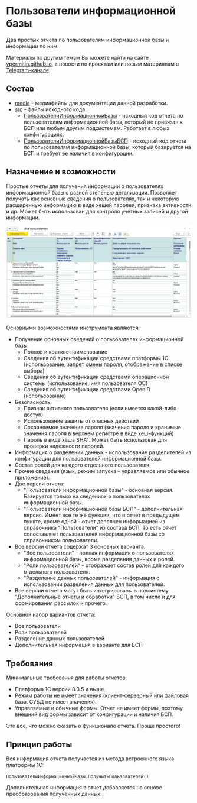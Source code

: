 # Пользователи информационной базы

Два простых отчета по пользователям информационной базы и информации по ним.

Материалы по другим темам Вы можете найти на сайте [ypermitin.github.io](https://ypermitin.github.io/), а новости по проектам или новым материалам в [Telegram-канале](https://t.me/TinyDevVault).

## Состав

* [media](media) - медиафайлы для документации данной разработки.
* [src](src) - файлы исходного кода.
    * [ПользователиИнформационнойБазы](./src/%D0%9F%D0%BE%D0%BB%D1%8C%D0%B7%D0%BE%D0%B2%D0%B0%D1%82%D0%B5%D0%BB%D0%B8%D0%98%D0%BD%D1%84%D0%BE%D1%80%D0%BC%D0%B0%D1%86%D0%B8%D0%BE%D0%BD%D0%BD%D0%BE%D0%B9%D0%91%D0%B0%D0%B7%D1%8B/) - исходный код отчета по пользователям информационной базы, который не привязан к БСП или любым другим подсистемам. Работает в любых конфигурациях.
    * [ПользователиИнформационнойБазыБСП](./src/%D0%9F%D0%BE%D0%BB%D1%8C%D0%B7%D0%BE%D0%B2%D0%B0%D1%82%D0%B5%D0%BB%D0%B8%D0%98%D0%BD%D1%84%D0%BE%D1%80%D0%BC%D0%B0%D1%86%D0%B8%D0%BE%D0%BD%D0%BD%D0%BE%D0%B9%D0%91%D0%B0%D0%B7%D1%8B%D0%91%D0%A1%D0%9F/) - исходный код отчета по пользователям информационной базы, который базируется на БСП и требует ее наличия в конфигурации.

## Назначение и возможности

Простые отчеты для получения информации о пользователях информационной базы с разной степенью детализации. Позволяет получать как основные сведения о пользователях, так и некоторую расширенную информацию в виде хешей паролей, признака активности и др. Может быть использован для контроля учетных записей и другой информации.

![1. Пользователи информационной базы](./media/1.%20%D0%9F%D0%BE%D0%BB%D1%8C%D0%B7%D0%BE%D0%B2%D0%B0%D1%82%D0%B5%D0%BB%D0%B8%20%D0%B8%D0%BD%D1%84%D0%BE%D1%80%D0%BC%D0%B0%D1%86%D0%B8%D0%BE%D0%BD%D0%BD%D0%BE%D0%B9%20%D0%B1%D0%B0%D0%B7%D1%8B.png)

Основными возможностями инструмента являются:

* Получение основных сведений о пользователях информационной базы:
    * Полное и краткое наименование
    * Сведения об аутентификации средствами платформы 1С (использование, запрет смены пароля, отображение в списке выбора)
    * Сведения об аутентификации средствами операционной системы (использование, имя пользователя ОС)
    * Сведения об аутентификации средствами OpenID (использование)
* Безопасность:
    * Признак активного пользователя (если имеется какой-либо доступ)
    * Использование защиты от опасных действий
    * Сохраняемое значение пароля (значения пароля и хранимые значения пароля в верхнем регистре в виде хеш-функций)
    * Пароль в виде хеша SHA1. Может быть использован для проверки надежности паролей.
* Информация о разделении данных - использование разделителей из конфигурации для пользователей информационной базы.
* Состав ролей для каждого отдельного пользователя.
* Прочие сведения (язык, режим запуска - управляемое или обычное приложение).
* Две версии отчета:
    * "Пользователи информационной базы" - основная версия. Базируется только на сведениях о пользователях информационной базы.
    * "Пользователи информационной базы БСП" - дополнительная версия. Имеет все те же функции, что и отчет в предыдущем пункте, кроме одной - отчет дополнен информацией из справочника "Пользователи" из состава БСП. То есть отчет сопоставляет пользователей информационной базы со справочником пользователи.
* Все версии отчета содержат 3 основных варианта:
    * "Все пользователи" - полная информация о пользователях информационной базы, кроме разделения данных и ролей.
    * "Роли пользователей" - отображает состав ролей для каждого отдельного пользователя.
    * "Разделение данных пользователей" - информация о использовании разделения данных для пользователей.
* Все версии отчета могут быть интегрированы в подсистему "Дополнительные отчеты и обработки" БСП, в том числе и для формирования рассылок и прочего.

Основной набор вариантов отчета:

* Все пользователи
* Роли пользователей
* Разделение данных пользователей
* Дополнительная информация в варианте для БСП

## Требования

Минимальные требования для работы отчетов:

* Платформа 1С версии 8.3.5 и выше.
* Режим работы не имеет значения (клиент-серверный или файловая база. СУБД не имеет значения).
* Управляемые и обычные формы. Отчет не имеет формы, поэтому внешний вид формы зависит от конфигурации и наличия БСП.

Это все, что можно сказать о функционале отчета. Проще простого!

## Принцип работы

Вся информация отчета получается из метода встроенного языка платформы 1С:

```bsl
ПользователиИнформационнойБазы.ПолучитьПользователей()
```

Дополнительная информация в отчет добавляется на основе преобразования полученных данных.
